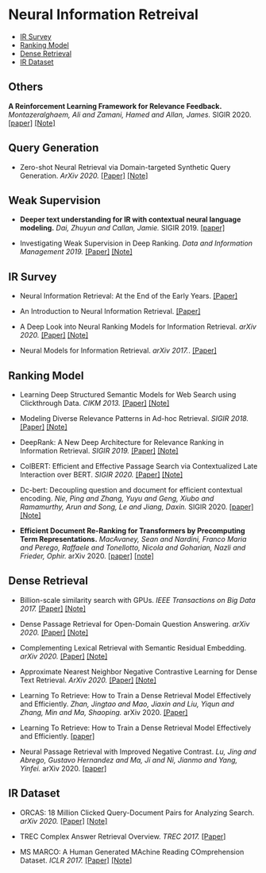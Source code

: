 # Neural Information Retreival

- [IR Survey](#ir-survey)
- [Ranking Model](#ranking-model)
- [Dense Retrieval](#dense-retrieval)
- [IR Dataset](#ir-dataset)


## Others

**A Reinforcement Learning Framework for Relevance Feedback.** *Montazeralghaem, Ali and Zamani, Hamed and Allan, James.* SIGIR 2020. [[paper]](http://maroo.cs.umass.edu/pub/web/getpdf.php?id=1343) [[Note]](./PaperNote/2020_1112_1119.md)



## Query Generation

- Zero-shot Neural Retrieval via Domain-targeted Synthetic Query Generation. *ArXiv 2020.* [[Paper]](https://arxiv.org/pdf/2004.14503.pdf) [[Note]](./PaperNote/2020_0925_0930.md)


## Weak Supervision

- **Deeper text understanding for IR with contextual neural language modeling.** *Dai, Zhuyun and Callan, Jamie.* SIGIR 2019. [[paper]](https://www.cs.cmu.edu/~zhuyund/papers/SIGIR19short-BERT-IR.pdf)

- Investigating Weak Supervision in Deep Ranking. *Data and Information Management 2019.* [[Paper]](https://content.sciendo.com/configurable/contentpage/journals$002fdim$002f3$002f3$002farticle-p155.xml) [[Note]](./PaperNote/2020_0911_0917.md)




## IR Survey

- Neural Information Retrieval: At the End of the Early Years. [[Paper]](https://www.ischool.utexas.edu/~ml/papers/zhang-irj18.pdf)


- An Introduction to Neural Information Retrieval. [[Paper]](https://www.microsoft.com/en-us/research/uploads/prod/2017/06/fntir2018-neuralir-mitra.pdf)


- A Deep Look into Neural Ranking Models for Information Retrieval. *arXiv 2020.* [[Paper]](https://arxiv.org/pdf/1903.06902.pdf) [[Note]](./PaperNote/2020_0911_0917.md)


- Neural Models for Information Retrieval. *arXiv 2017.*. [[Paper]](https://arxiv.org/pdf/1705.01509.pdf)


## Ranking Model

- Learning Deep Structured Semantic Models for Web Search using Clickthrough Data. *CIKM 2013.* [[Paper]](https://www.microsoft.com/en-us/research/wp-content/uploads/2016/02/cikm2013_DSSM_fullversion.pdf) [[Note]](./PaperNote/2020_0918_0924.md)

- Modeling Diverse Relevance Patterns in Ad-hoc Retrieval. *SIGIR 2018.* [[Paper]](https://arxiv.org/pdf/1805.05737.pdf) [[Note]](./PaperNote/2020_0918_0924.md)


- DeepRank: A New Deep Architecture for Relevance Ranking in Information Retrieval. *SIGIR 2019.* [[Paper]](https://arxiv.org/pdf/1710.05649.pdf) [[Note]](./PaperNote/2020_0918_0924.md)


- ColBERT: Efficient and Effective Passage Search via Contextualized Late Interaction over BERT. *SIGIR 2020.* [[Paper]](https://arxiv.org/pdf/2004.12832.pdf) [[Note]](./PaperNote/2020_1008_1015.md)

- Dc-bert: Decoupling question and document for efficient contextual encoding. *Nie, Ping and Zhang, Yuyu and Geng, Xiubo and Ramamurthy, Arun and Song, Le and Jiang, Daxin.* SIGIR 2020. [[paper]](https://arxiv.org/pdf/2002.12591.pdf) [[Note]](./PaperNote/2020_0911_0917.md)

- **Efficient Document Re-Ranking for Transformers by Precomputing Term Representations.** *MacAvaney, Sean and Nardini, Franco Maria and Perego, Raffaele and Tonellotto, Nicola and Goharian, Nazli and Frieder, Ophir.* arXiv 2020. [[paper]](https://arxiv.org/pdf/2004.14255.pdf) [[note]](./2020_0911_0917.md)




## Dense Retrieval

- Billion-scale similarity search with GPUs. *IEEE Transactions on Big Data 2017.* [[Paper]](https://arxiv.org/pdf/1702.08734.pdf) [[Note]](./PaperNote/2020_0831_0906.md)

- Dense Passage Retrieval for Open-Domain Question Answering. *arXiv 2020.* [[Paper]](https://arxiv.org/pdf/2004.04906.pdf) [[Note]](./PaperNote/2020_0831_0906.md)

- Complementing Lexical Retrieval with Semantic Residual Embedding. *arXiv 2020.* [[Paper]](https://arxiv.org/pdf/2004.13969.pdf) [[Note]](./PaperNote/2020_0831_0906.md)

- Approximate Nearest Neighbor Negative Contrastive Learning for Dense Text Retrieval. *ArXiv 2020.* [[Paper]](https://arxiv.org/pdf/2007.00808.pdf) [[Note]](./PaperNote/2020_1008_1015.md)

- Learning To Retrieve: How to Train a Dense Retrieval Model Effectively and Efficiently. *Zhan, Jingtao and Mao, Jiaxin and Liu, Yiqun and Zhang, Min and Ma, Shaoping.* arXiv 2020. [[Paper]](https://arxiv.org/pdf/2010.10469.pdf)

- Learning To Retrieve: How to Train a Dense Retrieval Model Effectively and Efficiently. [[paper]](https://arxiv.org/pdf/2010.10469.pdf)

- Neural Passage Retrieval with Improved Negative Contrast. *Lu, Jing and Abrego, Gustavo Hernandez and Ma, Ji and Ni, Jianmo and Yang, Yinfei.* arXiv 2020. [[paper]](https://arxiv.org/pdf/2010.12523.pdf)



## IR Dataset

- ORCAS: 18 Million Clicked Query-Document Pairs for Analyzing Search. *arXiv 2020.*  [[Paper]](https://arxiv.org/pdf/2006.05324.pdf) [[Note]](./PaperNote/2020_0831_0906.md)

- TREC Complex Answer Retrieval Overview. *TREC 2017.* [[Paper]](https://trec.nist.gov/pubs/trec26/papers/Overview-CAR.pdf)

- MS MARCO: A Human Generated MAchine Reading COmprehension Dataset. *ICLR 2017.* [[Paper]](https://openreview.net/pdf?id=Hk1iOLcle) [[Note]](./PaperNote/2020_1008_1015.md)
